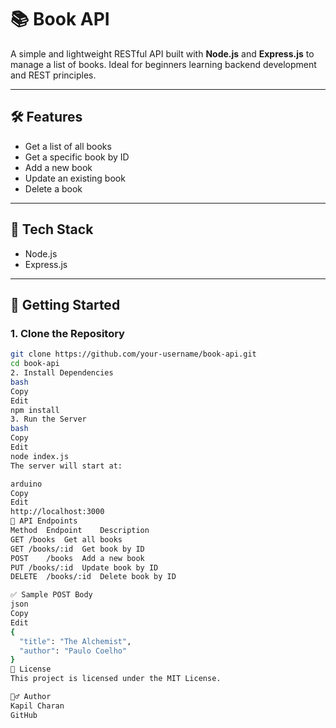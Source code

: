 # 📚 Book API

A simple and lightweight RESTful API built with **Node.js** and **Express.js** to manage a list of books. Ideal for beginners learning backend development and REST principles.

---

## 🛠️ Features

- Get a list of all books
- Get a specific book by ID
- Add a new book
- Update an existing book
- Delete a book

---

## 🧰 Tech Stack

- Node.js
- Express.js

---

## 🚀 Getting Started

### 1. Clone the Repository

```bash
git clone https://github.com/your-username/book-api.git
cd book-api
2. Install Dependencies
bash
Copy
Edit
npm install
3. Run the Server
bash
Copy
Edit
node index.js
The server will start at:

arduino
Copy
Edit
http://localhost:3000
📂 API Endpoints
Method	Endpoint	Description
GET	/books	Get all books
GET	/books/:id	Get book by ID
POST	/books	Add a new book
PUT	/books/:id	Update book by ID
DELETE	/books/:id	Delete book by ID

✅ Sample POST Body
json
Copy
Edit
{
  "title": "The Alchemist",
  "author": "Paulo Coelho"
}
📄 License
This project is licensed under the MIT License.

🙋‍♂️ Author
Kapil Charan
GitHub







